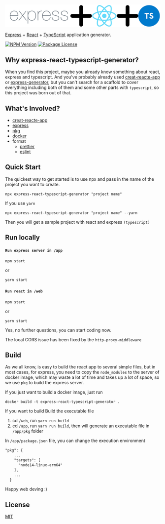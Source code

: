 <img alt='overnightjs' src='https://raw.githubusercontent.com/0allen0/express-react-typescript-generator/main/doc/top.jpg' border='0'>

[Express](https://expressjs.com/) + [React](https://reactjs.org/) + [TypeScript](https://www.typescriptlang.org/) application generator.

<a href="https://www.npmjs.com/package/express-react-typescript-generator" target="_blank"><img src="https://img.shields.io/npm/v/express-react-typescript-generator.svg" alt="NPM Version" /></a>
<a href="https://www.npmjs.com/package/express-react-typescript-generator" target="_blank"><img src="https://img.shields.io/npm/l/express-react-typescript-generator.svg" alt="Package License" /></a>

## Why express-react-typescript-generator?

When you find this project, maybe you already know something about react, express and typescript. And you've probably already used [creat-reacte-app](https://create-react-app.dev/) or [express-generator](https://expressjs.com/en/starter/generator.html), but you can't search for a scaffold to cover everything including both of them and some other parts with `typescript`, so this project was born out of that.

## What's Involved?

- [creat-reacte-app](https://create-react-app.dev/)
- [express](https://expressjs.com/)
- [pkg](https://www.npmjs.com/package/pkg)
- [docker](https://www.docker.com/)
- format
  - [prettier](https://prettier.io/)
  - [eslint](https://eslint.org/)

## Quick Start

The quickest way to get started is to use npx and pass in the name of the project you want to create.

```
npx express-react-typescript-generator "project name"
```

If you use `yarn`

```
npx express-react-typescript-generator "project name" --yarn
```

Then you will get a sample project with react and express `(typescript)`

## Run locally

#### `Run express server in /app`

```
npm start
```

or

```
yarn start
```

#### `Run react in /web`

```
npm start
```

or

```
yarn start
```

Yes, no further questions, you can start coding now.

The local CORS issue has been fixed by the `http-proxy-middleware`

## Build

As we all know, is easy to build the react app to several simple files, but in most cases, for express, you need to copy the `node_modules` to the server of docker image, which may waste a lot of time and takes up a lot of space, so we use `pkg` to build the express server.

If you just want to build a docker image, just run

```
docker build -t express-react-typescript-generator .
```

If you want to build Build the executable file

1. cd `/web`, run `yarn run build`
2. cd `/app`, run `yarn run build`, then will generate an executable file in `/app/pkg` folder

In `/app/package.json` file, you can change the execution environment

```
"pkg": {
    ...
    "targets": [
      "node14-linux-arm64"
    ],
    ...
  }
```

Happy web deving :)

## License

[MIT](LICENSE)

